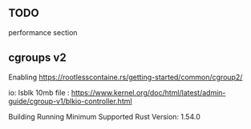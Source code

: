 ## TODO
performance section


## cgroups v2
Enabling https://rootlesscontaine.rs/getting-started/common/cgroup2/

io:
lsblk
10mb file : https://www.kernel.org/doc/html/latest/admin-guide/cgroup-v1/blkio-controller.html


Building
Running
Minimum Supported Rust Version: 1.54.0
